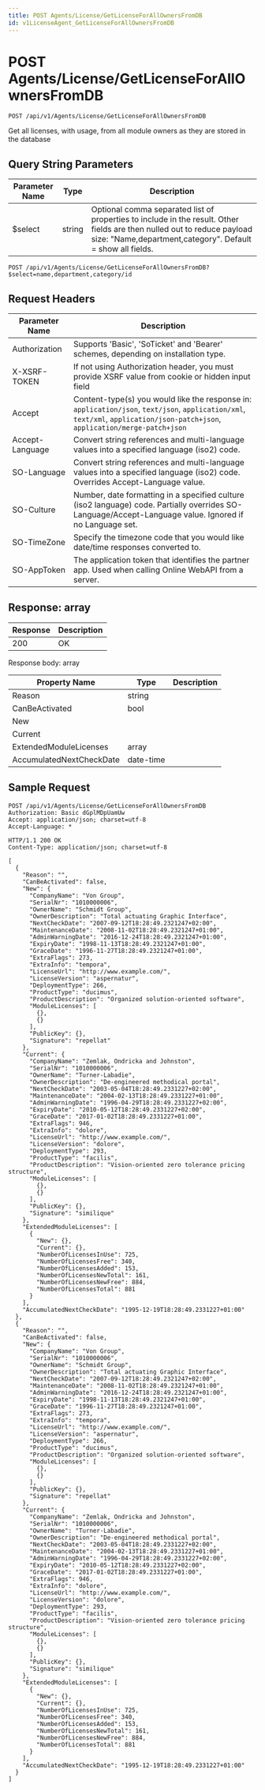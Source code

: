 ```yaml
---
title: POST Agents/License/GetLicenseForAllOwnersFromDB
id: v1LicenseAgent_GetLicenseForAllOwnersFromDB
---
```


# POST Agents/License/GetLicenseForAllOwnersFromDB

```http
POST /api/v1/Agents/License/GetLicenseForAllOwnersFromDB
```

Get all licenses, with usage, from all module owners as they are stored in the database







## Query String Parameters

| Parameter Name | Type |  Description |
|----------------|------|--------------|
| $select | string |  Optional comma separated list of properties to include in the result. Other fields are then nulled out to reduce payload size: "Name,department,category". Default = show all fields. |

```http
POST /api/v1/Agents/License/GetLicenseForAllOwnersFromDB?$select=name,department,category/id
```


## Request Headers

| Parameter Name | Description |
|----------------|-------------|
| Authorization  | Supports 'Basic', 'SoTicket' and 'Bearer' schemes, depending on installation type. |
| X-XSRF-TOKEN   | If not using Authorization header, you must provide XSRF value from cookie or hidden input field |
| Accept         | Content-type(s) you would like the response in: `application/json`, `text/json`, `application/xml`, `text/xml`, `application/json-patch+json`, `application/merge-patch+json` |
| Accept-Language | Convert string references and multi-language values into a specified language (iso2) code. |
| SO-Language | Convert string references and multi-language values into a specified language (iso2) code. Overrides Accept-Language value. |
| SO-Culture | Number, date formatting in a specified culture (iso2 language) code. Partially overrides SO-Language/Accept-Language value. Ignored if no Language set. |
| SO-TimeZone | Specify the timezone code that you would like date/time responses converted to. |
| SO-AppToken | The application token that identifies the partner app. Used when calling Online WebAPI from a server. |


## Response: array



| Response | Description |
|----------------|-------------|
| 200 | OK |

Response body: array

| Property Name | Type |  Description |
|----------------|------|--------------|
| Reason | string |  |
| CanBeActivated | bool |  |
| New |  |  |
| Current |  |  |
| ExtendedModuleLicenses | array |  |
| AccumulatedNextCheckDate | date-time |  |

## Sample Request

```http!
POST /api/v1/Agents/License/GetLicenseForAllOwnersFromDB
Authorization: Basic dGplMDpUamUw
Accept: application/json; charset=utf-8
Accept-Language: *
```

```http_
HTTP/1.1 200 OK
Content-Type: application/json; charset=utf-8

[
  {
    "Reason": "",
    "CanBeActivated": false,
    "New": {
      "CompanyName": "Von Group",
      "SerialNr": "1010000006",
      "OwnerName": "Schmidt Group",
      "OwnerDescription": "Total actuating Graphic Interface",
      "NextCheckDate": "2007-09-12T18:28:49.2321247+02:00",
      "MaintenanceDate": "2008-11-02T18:28:49.2321247+01:00",
      "AdminWarningDate": "2016-12-24T18:28:49.2321247+01:00",
      "ExpiryDate": "1998-11-13T18:28:49.2321247+01:00",
      "GraceDate": "1996-11-27T18:28:49.2321247+01:00",
      "ExtraFlags": 273,
      "ExtraInfo": "tempora",
      "LicenseUrl": "http://www.example.com/",
      "LicenseVersion": "aspernatur",
      "DeploymentType": 266,
      "ProductType": "ducimus",
      "ProductDescription": "Organized solution-oriented software",
      "ModuleLicenses": [
        {},
        {}
      ],
      "PublicKey": {},
      "Signature": "repellat"
    },
    "Current": {
      "CompanyName": "Zemlak, Ondricka and Johnston",
      "SerialNr": "1010000006",
      "OwnerName": "Turner-Labadie",
      "OwnerDescription": "De-engineered methodical portal",
      "NextCheckDate": "2003-05-04T18:28:49.2331227+02:00",
      "MaintenanceDate": "2004-02-13T18:28:49.2331227+01:00",
      "AdminWarningDate": "1996-04-29T18:28:49.2331227+02:00",
      "ExpiryDate": "2010-05-12T18:28:49.2331227+02:00",
      "GraceDate": "2017-01-02T18:28:49.2331227+01:00",
      "ExtraFlags": 946,
      "ExtraInfo": "dolore",
      "LicenseUrl": "http://www.example.com/",
      "LicenseVersion": "dolore",
      "DeploymentType": 293,
      "ProductType": "facilis",
      "ProductDescription": "Vision-oriented zero tolerance pricing structure",
      "ModuleLicenses": [
        {},
        {}
      ],
      "PublicKey": {},
      "Signature": "similique"
    },
    "ExtendedModuleLicenses": [
      {
        "New": {},
        "Current": {},
        "NumberOfLicensesInUse": 725,
        "NumberOfLicensesFree": 340,
        "NumberOfLicensesAdded": 153,
        "NumberOfLicensesNewTotal": 161,
        "NumberOfLicensesNewFree": 884,
        "NumberOfLicensesTotal": 881
      }
    ],
    "AccumulatedNextCheckDate": "1995-12-19T18:28:49.2331227+01:00"
  },
  {
    "Reason": "",
    "CanBeActivated": false,
    "New": {
      "CompanyName": "Von Group",
      "SerialNr": "1010000006",
      "OwnerName": "Schmidt Group",
      "OwnerDescription": "Total actuating Graphic Interface",
      "NextCheckDate": "2007-09-12T18:28:49.2321247+02:00",
      "MaintenanceDate": "2008-11-02T18:28:49.2321247+01:00",
      "AdminWarningDate": "2016-12-24T18:28:49.2321247+01:00",
      "ExpiryDate": "1998-11-13T18:28:49.2321247+01:00",
      "GraceDate": "1996-11-27T18:28:49.2321247+01:00",
      "ExtraFlags": 273,
      "ExtraInfo": "tempora",
      "LicenseUrl": "http://www.example.com/",
      "LicenseVersion": "aspernatur",
      "DeploymentType": 266,
      "ProductType": "ducimus",
      "ProductDescription": "Organized solution-oriented software",
      "ModuleLicenses": [
        {},
        {}
      ],
      "PublicKey": {},
      "Signature": "repellat"
    },
    "Current": {
      "CompanyName": "Zemlak, Ondricka and Johnston",
      "SerialNr": "1010000006",
      "OwnerName": "Turner-Labadie",
      "OwnerDescription": "De-engineered methodical portal",
      "NextCheckDate": "2003-05-04T18:28:49.2331227+02:00",
      "MaintenanceDate": "2004-02-13T18:28:49.2331227+01:00",
      "AdminWarningDate": "1996-04-29T18:28:49.2331227+02:00",
      "ExpiryDate": "2010-05-12T18:28:49.2331227+02:00",
      "GraceDate": "2017-01-02T18:28:49.2331227+01:00",
      "ExtraFlags": 946,
      "ExtraInfo": "dolore",
      "LicenseUrl": "http://www.example.com/",
      "LicenseVersion": "dolore",
      "DeploymentType": 293,
      "ProductType": "facilis",
      "ProductDescription": "Vision-oriented zero tolerance pricing structure",
      "ModuleLicenses": [
        {},
        {}
      ],
      "PublicKey": {},
      "Signature": "similique"
    },
    "ExtendedModuleLicenses": [
      {
        "New": {},
        "Current": {},
        "NumberOfLicensesInUse": 725,
        "NumberOfLicensesFree": 340,
        "NumberOfLicensesAdded": 153,
        "NumberOfLicensesNewTotal": 161,
        "NumberOfLicensesNewFree": 884,
        "NumberOfLicensesTotal": 881
      }
    ],
    "AccumulatedNextCheckDate": "1995-12-19T18:28:49.2331227+01:00"
  }
]
```